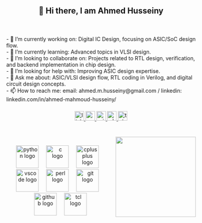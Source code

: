 <br clear="both">

<h2 align="center">👋 Hi there, I am Ahmed Husseiny</h2>

###

<br clear="both">

<p align="left">- 🔭 I’m currently working on: Digital IC Design, focusing on ASIC/SoC design flow.<br>- 🌱 I’m currently learning: Advanced topics in VLSI design.<br>- 👯 I’m looking to collaborate on: Projects related to RTL design, verification, and backend implementation in chip design.<br>- 🤔 I’m looking for help with: Improving ASIC design expertise.<br>- 💬 Ask me about: ASIC/VLSI design flow, RTL coding in Verilog, and digital circuit design concepts.<br>- 📫 How to reach me: email: ahmed.m.husseiny@gmail.com / linkedin: linkedin.com/in/ahmed-mahmoud-husseiny/</p>

###

<div align="center">
  <a href="https://www.linkedin.com/in/ahmed-mahmoud-husseiny/" target="_blank">
    <img src="https://img.shields.io/static/v1?message=LinkedIn&logo=linkedin&label=&color=0077B5&logoColor=white&labelColor=&style=for-the-badge" height="25" alt="linkedin logo"  />
  </a>
  <a href="mailto:ahmed.m.husseiny@gmail.com" target="_blank">
    <img src="https://img.shields.io/static/v1?message=Gmail&logo=gmail&label=&color=D14836&logoColor=white&labelColor=&style=for-the-badge" height="25" alt="gmail logo"  />
  </a>
  <a href="ahmed.m.huseiny@hotmail.com" target="_blank">
    <img src="https://img.shields.io/static/v1?message=Outlook&logo=microsoft-outlook&label=&color=0078D4&logoColor=white&labelColor=&style=for-the-badge" height="25" alt="microsoft-outlook logo"  />
  </a>
  <a href="https://wa.me/201115869788" target="_blank">
    <img src="https://img.shields.io/static/v1?message=Whatsapp&logo=whatsapp&label=&color=25D366&logoColor=white&labelColor=&style=for-the-badge" height="25" alt="whatsapp logo"  />
  </a>
  <a href="https://t.me/ahmed_hoseiny" target="_blank">
    <img src="https://img.shields.io/static/v1?message=Telegram&logo=telegram&label=&color=2CA5E0&logoColor=white&labelColor=&style=for-the-badge" height="25" alt="telegram logo"  />
  </a>
</div>

###

<br clear="both">

<img align="right" height="213" src="https://gifdb.com/images/thumbnail/animated-electronics-motherboard-80uw8e07mwzuwdij.gif"  />

###

<div align="center">
  <img src="https://skillicons.dev/icons?i=py" height="60" alt="python logo"  />
  <img width="12" />
  <img src="https://cdn.simpleicons.org/c/A8B9CC" height="60" alt="c logo"  />
  <img width="12" />
  <img src="https://cdn.jsdelivr.net/gh/devicons/devicon/icons/cplusplus/cplusplus-plain.svg" height="60" alt="cplusplus logo"  />
  <img width="12" />
  <img src="https://cdn.jsdelivr.net/gh/devicons/devicon/icons/vscode/vscode-original.svg" height="60" alt="vscode logo"  />
  <img width="12" />
  <img src="https://skillicons.dev/icons?i=perl" height="60" alt="perl logo"  />
  <img width="12" />
  <img src="https://cdn.jsdelivr.net/gh/devicons/devicon/icons/git/git-original.svg" height="60" alt="git logo"  />
  <img width="12" />
  <img src="https://cdn.jsdelivr.net/gh/devicons/devicon/icons/github/github-original.svg" height="60" alt="github logo"  />  
  <img width="12" />
  <img src="[https://cdn.jsdelivr.net/gh/devicons/devicon/icons/github/github-original.svg](https://upload.wikimedia.org/wikipedia/commons/thumb/d/d3/Tcl-Tk_universal_scripting.svg/678px-Tcl-Tk_universal_scripting.svg.png)" height="60" alt="tcl logo"  />

</div>

###
